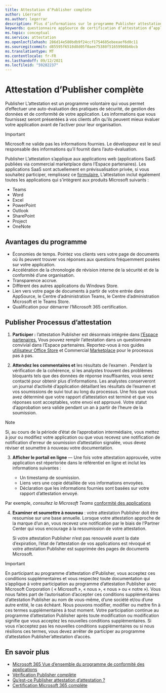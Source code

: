 ```yaml
---
title: Attestation d’Publisher complète
author: LGerrard
ms.author: legerrar
description: Plus d’informations sur le programme Publisher attestation d’attestation d’accès
keywords: questionnaire appSource de certification d’attestation d’application 365
ms.topic: conceptual
ms.service: attestation
ms.openlocfilehash: 286d14e580bdb9f24ccf1754685ebeeaef6d0c11
ms.sourcegitcommit: d85595f6518d8d05f0aee75380f51659908b6bcb
ms.translationtype: MT
ms.contentlocale: fr-FR
ms.lasthandoff: 09/12/2021
ms.locfileid: "59282237"
---
```

# <a name="complete-publisher-attestation"></a>Attestation d’Publisher complète

Publisher L’attestation est un programme volontaire qui vous permet d’effectuer une auto-évaluation des pratiques de sécurité, de gestion des données et de conformité de votre application. Les informations que vous fournissez seront présentées à vos clients afin qu’ils peuvent mieux évaluer votre application avant de l’activer pour leur organisation. 

> [!IMPORTANT]
> Microsoft ne valide pas les informations fournies. Le développeur est le seul responsable des informations qu’il fournit dans l’auto-évaluation. 

Publisher L’attestation s’applique aux applications web (applications SaaS publiées via commercial marketplace dans l’Espace partenaires). Les applications SaaS sont actuellement en prévisualisation privée, si vous souhaitez participer, remplissez ce [formulaire.](https://customervoice.microsoft.com/Pages/ResponsePage.aspx?id=v4j5cvGGr0GRqy180BHbR4cf3qxCU_RNtqjCSalFdSFUNDMzTVJKR0wzTEJRSFJVSk9OQUlOV0RJSyQlQCN0PWcu) L’attestation inclut également toutes les applications qui s’intègrent aux produits Microsoft suivants :
- Teams
- Word
- Excel
- PowerPoint 
- Outlook
- SharePoint
- Project
- OneNote


## <a name="program-benefits"></a>Avantages du programme
- Économies de temps. Pointez vos clients vers votre page de documents où ils peuvent trouver vos réponses aux questions fréquemment posées sur votre application.
- Accélération de la chronologie de révision interne de la sécurité et de la conformité d’une organisation.
- Transparence accrue.
- Différent des autres applications du Windows Store. 
- Lien vers votre page de documents à partir de votre entrée dans AppSource, le Centre d’administration Teams, le Centre d’administration Microsoft et le Teams Store. 
- Qualification pour démarrer l’Microsoft 365 certification.
 

## <a name="publisher-attestation-process"></a>Publisher Processus d’attestation

1. **Participer :** l’attestation Publisher est désormais intégrée dans [l’Espace partenaires.](https://partner.microsoft.com) Vous pouvez remplir l’attestation dans un questionnaire convivial dans l’Espace partenaires. Reportez-vous à nos guides [utilisateur Office Store](https://docs.microsoft.com/microsoft-365-app-certification/docs/userguide) et Commercial [Marketplace](https://docs.microsoft.com/en-us/microsoft-365-app-certification/docs/saasuserguide) pour le processus pas à pas.

2. **Attendez les commentaires et** les résultats de l’examen . Pendant la vérification de la cohérence, si les analystes trouvent des problèmes bloquants tels que des données de réponse insuffisantes, vous serez contacté pour obtenir plus d’informations. Les analystes conserveront un journal d’activité d’application détaillant les résultats de l’examen et vos soumissions de suivi tout au long du processus. Une fois que vous avez déterminé que votre rapport d’attestation est terminé et que vos réponses sont acceptables, votre envoi est approuvé. Votre statut d’approbation sera valide pendant un an à partir de l’heure de la soumission.

> [!NOTE]
> Si, au cours de la période d’état de l’approbation intermédiaire, vous mettez à jour ou modifiez votre application ou que vous recevez une notification de notification d’erreur de soumission d’attestation signalée, vous devez réviser et soumettre à nouveau votre documentation.

3. **Afficher le portail en ligne** — Une fois votre attestation approuvée, votre application est répertoriée dans le référentiel en ligne et inclut les informations suivantes :

   - Un timestamp de soumission.
   - Liens vers une copie détaillée de vos informations envoyées.
   - Déclaration que les informations fournies sont basées sur votre rapport d’attestation envoyé.

Par exemple, *consultez la Microsoft Teams* [conformité des applications](../teams/teams-apps.md)

4. **Examiner et soumettre à nouveau** : votre attestation Publisher doit être resoumise sur une base annuelle. Lorsque votre attestation approche de la marque d’un an, vous recevez une notification par le biais de l’Partner Center qui vous encourage à la resoumission de votre attestation. 

   Si votre attestation Publisher n’est pas renouvelé avant la date d’expiration, l’état de l’attestation de vos applications est révoqué et votre attestation Publisher est supprimée des pages de documents Microsoft. 

>[!IMPORTANT]
>En participant au programme d’attestation d’Publisher, vous acceptez ces conditions supplémentaires et vous respectez toute documentation qui s’applique à votre participation au programme d’attestation Publisher avec Microsoft Corporation ( « Microsoft », « nous », « nous » ou « notre »). Vous nous faites part de l’autorisation d’accepter ces conditions supplémentaires d’attestation Publisher au nom de vous-même, d’une société et/ou d’une autre entité, le cas échéant. Nous pouvons modifier, modifier ou mettre fin à ces termes supplémentaires à tout moment. Votre participation continue au programme d’attestation Publisher après toute modification ou modification signifie que vous acceptez les nouvelles conditions supplémentaires. Si vous n’acceptez pas les nouvelles conditions supplémentaires ou si nous résilions ces termes, vous devez arrêter de participer au programme d’attestation Publisher’attestation d’accès.

## <a name="learn-more"></a>En savoir plus

* [Microsoft 365 Vue d’ensemble du programme de conformité des applications](~/overview.md)  
* [Vérification Publisher complète](https://docs.microsoft.com/azure/active-directory/develop/mark-app-as-publisher-verified)  
* [Qu’est-ce Publisher attestation d’attestation ?](~/docs/enterprise-app-attestation-guide.md)  
* [Certification Microsoft 365 complète](~/docs/certification.md)
